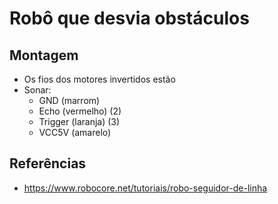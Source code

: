 # Robô que desvia obstáculos

## Montagem
- Os fios dos motores invertidos estão
- Sonar:
	* GND (marrom)
	* Echo (vermelho) (2)
	* Trigger (laranja) (3)
	* VCC5V (amarelo)

## Referências
* https://www.robocore.net/tutoriais/robo-seguidor-de-linha
